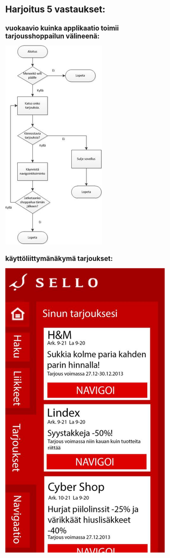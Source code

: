 Harjoitus 5 vastaukset:
========================

vuokaavio kuinka applikaatio toimii tarjousshoppailun välineenä:
--



![vuokaavio](/kuva2.jpg)








käyttöliittymänäkymä tarjoukset:
--


![Tarjoukset-välilehti](/kuva1.jpg)
